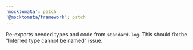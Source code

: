```yaml
---
'mocktomata': patch
'@mocktomata/framework': patch
---
```


Re-exports needed types and code from `standard-log`.
This should fix the "Inferred type cannot be named" issue.
